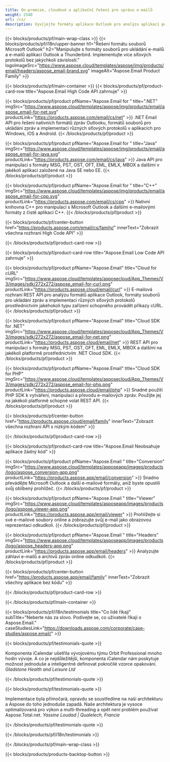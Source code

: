 ```yaml
---
title: On-premise, cloudové a aplikační řešení pro správu e-mailů 
weight: 2540
url: /cs/
description: Vyvíjejte formáty aplikace Outlook pro analýzu aplikací pomocí rozhraní On Premise nebo Cloud API nebo jednoduše použijte aplikace pro různé platformy k zobrazení, porovnávání, kontrole nebo převodu formátů Microsoft Outlook.
---
```


{{< blocks/products/pf/main-wrap-class >}}
{{< blocks/products/pf/i18n/upper-banner h1="Řešení formátu souborů Microsoft Outlook" h2="Manipulujte s formáty souborů pro ukládání e-mailů a e-mailů aplikací Outlook a Thunderbird. Implementujte více síťových protokolů bez jakýchkoli závislostí." logoImageSrc="https://www.aspose.cloud/templates/aspose/img/products/email/headers/aspose_email-brand.svg" imageAlt="Aspose.Email Product Family" >}}

{{< blocks/products/pf/main-container >}}
{{< blocks/products/pf/product-card-row title="Aspose.Email High Code API zahrnuje" >}}

{{< blocks/products/pf/product pfName="Aspose.Email for " title=".NET" imgSrc="https://www.aspose.cloud/templates/aspose/img/products/email/aspose_email-for-net.svg" productLink="https://products.aspose.com/email/cs/net" >}}
.NET Email API pro řešení nativních formátů zpráv Outlooku, formátů souborů pro ukládání zpráv a implementaci různých síťových protokolů v aplikacích pro Windows, iOS a Android.
{{< /blocks/products/pf/product >}}

{{< blocks/products/pf/product pfName="Aspose.Email for " title="Java" imgSrc="https://www.aspose.cloud/templates/aspose/img/products/email/aspose_email-for-java.svg" productLink="https://products.aspose.com/email/cs/java" >}}
Java API pro manipulaci s formáty MSG, PST, OST, OFT, EML, EMLX, MBOX a dalšími v jakékoli aplikaci založené na Java SE nebo EE.
{{< /blocks/products/pf/product >}}

{{< blocks/products/pf/product pfName="Aspose.Email for " title="C++" imgSrc="https://www.aspose.cloud/templates/aspose/img/products/email/aspose_email-for-cpp.svg" productLink="https://products.aspose.com/email/cs/cpp" >}}
Nativní knihovna C++ pro manipulaci s Microsoft Outlook a dalšími e-mailovými formáty z čistě aplikací C++.
{{< /blocks/products/pf/product >}}

{{< blocks/products/pf/center-button href="https://products.aspose.com/email/cs/family/" innerText="Zobrazit všechna rozhraní High Code API" >}}

{{< /blocks/products/pf/product-card-row >}}

{{< blocks/products/pf/product-card-row title="Aspose.Email Low Code API zahrnuje" >}}

{{< blocks/products/pf/product pfName="Aspose.Email" title="Cloud for cURL" imgSrc="https://www.aspose.cloud/templates/asposecloud/App_Themes/V3/images/sdk/272x272/aspose_email-for-curl.png" productLink="https://products.aspose.cloud/email/curl" >}}
E-mailová rozhraní REST API pro analýzu formátů aplikace Outlook, formáty souborů pro ukládání zpráv a implementaci různých síťových protokolů prostřednictvím jakéhokoli typu zařízení schopného provádět příkazy cURL.
{{< /blocks/products/pf/product >}}

{{< blocks/products/pf/product pfName="Aspose.Email" title="Cloud SDK for .NET" imgSrc="https://www.aspose.cloud/templates/asposecloud/App_Themes/V3/images/sdk/272x272/aspose_email-for-net.png" productLink="https://products.aspose.cloud/email/net" >}}
REST API pro manipulaci s formáty MSG, PST, OST, OFT, EML, EMLX, MBOX a dalšími na jakékoli platformě prostřednictvím .NET Cloud SDK.
{{< /blocks/products/pf/product >}}

{{< blocks/products/pf/product pfName="Aspose.Email" title="Cloud SDK for PHP" imgSrc="https://www.aspose.cloud/templates/asposecloud/App_Themes/V3/images/sdk/272x272/aspose_email-for-php.png" productLink="https://products.aspose.cloud/email/php" >}}
Snadné použití PHP SDK k vytváření, manipulaci a převodu e-mailových zpráv. Použijte jej na jakékoli platformě schopné volat REST API.
{{< /blocks/products/pf/product >}}

{{< blocks/products/pf/center-button href="https://products.aspose.cloud/email/family" innerText="Zobrazit všechna rozhraní API s nízkým kódem" >}}

{{< /blocks/products/pf/product-card-row >}}

{{< blocks/products/pf/product-card-row title="Aspose.Email Neobsahuje aplikace žádný kód" >}}

{{< blocks/products/pf/product pfName="Aspose.Email " title="Conversion" imgSrc="https://www.aspose.cloud/templates/asposeapp/images/products/logo/aspose_conversion-app.png" productLink="https://products.aspose.app/email/conversion" >}}
Snadno převádějte Microsoft Outlook a další e-mailové formáty, aniž byste opustili svůj oblíbený prohlížeč.
{{< /blocks/products/pf/product >}}

{{< blocks/products/pf/product pfName="Aspose.Email " title="Viewer" imgSrc="https://www.aspose.cloud/templates/asposeapp/images/products/logo/aspose_viewer-app.png" productLink="https://products.aspose.app/email/viewer" >}}
Prohlížejte si své e-mailové soubory online a zobrazujte svůj e-mail jako obrazovou reprezentaci odkudkoli. 
{{< /blocks/products/pf/product >}}

{{< blocks/products/pf/product pfName="Aspose.Email " title="Headers" imgSrc="https://www.aspose.cloud/templates/asposeapp/images/products/logo/aspose_headers-app.png" productLink="https://products.aspose.app/email/headers" >}}
Analyzujte záhlaví e-mailů a archivů zpráv online odkudkoli.
{{< /blocks/products/pf/product >}}

{{< blocks/products/pf/center-button href="https://products.aspose.app/email/family" innerText="Zobrazit všechny aplikace bez kódu" >}}

{{< /blocks/products/pf/product-card-row >}}

{{< /blocks/products/pf/main-container >}}

{{< blocks/products/pf/i18n/testimonials title="Co lidé říkají" subTitle="Neberte nás za slovo. Podívejte se, co uživatelé říkají o Aspose.Email." caseStudiesLink="https://downloads.aspose.com/corporate/case-studies/aspose.email/" >}}

{{< blocks/products/pf/testimonials-quote >}}
<p class="first">
 Komponenta iCalendar ušetřila vývojovému týmu Orbit Professional mnoho hodin vývoje. A co je nejdůležitější, komponenta iCalendar nám poskytuje možnost jednoduše a inteligentně definovat pokročilé vzorce opakování.
 <em>
  Gladstone Health and Leisure Ltd
 </em>
</p>

{{< /blocks/products/pf/testimonials-quote >}}

{{< blocks/products/pf/testimonials-quote >}}
<p class="second">
 Implementace byla přímočará, opravdu se soustředíme na naši architekturu a Aspose do toho jednoduše zapadá. Naše architektura je vysoce optimalizovaná pro výkon a multi-threading a opět není problém používat Aspose.Total.net.
 <em>
  Yassine Loudad | Qualetech, Francie
 </em>
</p>

{{< /blocks/products/pf/testimonials-quote >}}

{{< /blocks/products/pf/i18n/testimonials >}}

{{< /blocks/products/pf/main-wrap-class >}}

{{< blocks/products/products-backtop-button >}}